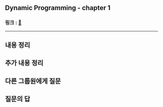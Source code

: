 ##  Dynamic Programming - chapter 1
### 링크 : [:link:](https://www.inflearn.com/course/%EC%95%8C%EA%B3%A0%EB%A6%AC%EC%A6%98-%EA%B0%95%EC%A2%8C/)

---

## 내용 정리



## 추가 내용 정리



## 다른 그룹원에게 질문



## 질문의 답





